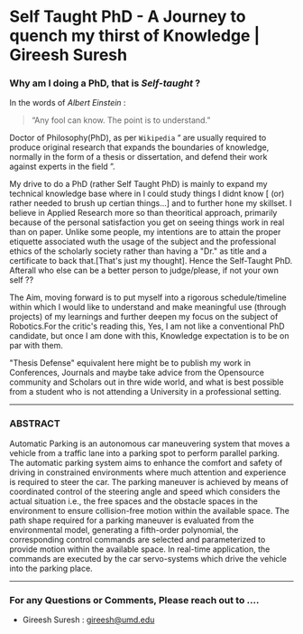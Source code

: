 # Self Taught PhD - A Journey to quench my thirst of Knowledge | Gireesh Suresh

### Why am I doing a **PhD**, that is *Self-taught* ?
 
 In the words of *Albert Einstein* :
> “Any fool can know. The point is to understand.”
					

Doctor of Philosophy(PhD), as per `Wikipedia` “ are usually required to produce original research that expands the boundaries of knowledge, normally in the form of a thesis or dissertation, and defend their work against experts in the field ”. 

My drive to do a PhD (rather Self Taught PhD) is mainly to expand my technical knowledge base where in I could study things I didnt know [ (or) rather needed to brush up certian things...] and to further hone my skillset. I believe in Applied Research more so than theoritical approach, primarily because of the personal satisfaction you get on seeing things work in real than on paper. Unlike some people, my intentions are to attain the proper etiquette associated wuth the usage of the subject and the professional ethics of the scholarly society rather than having a "Dr." as title and a certificate to back that.[That's just my thought]. Hence the Self-Taught PhD. 
Afterall who else can be a better person to judge/please,  if not your own self ??

The Aim, moving forward is to put myself into a rigorous schedule/timeline within which I would like to understand and make meaningful use (through projects) of my learnings and further deepen my focus on the subject of Robotics.For the critic's reading this, Yes, I am not like a conventional PhD candidate, but once I am done with this, Knowledge expectation is to be on par with them. 

"Thesis Defense" equivalent here might be to publish my work in Conferences, Journals and maybe take advice from the Opensource community and Scholars out in thre wide world, and what is best possible from a student who is not attending a University in a professional setting.

___
### ABSTRACT

Automatic Parking is an autonomous car maneuvering system that moves a vehicle from a traffic lane into a parking spot to perform parallel parking. The automatic parking system aims to enhance the comfort and safety of driving in constrained environments where much attention and experience is required to steer the car. The parking maneuver is achieved by means of coordinated control of the steering angle and speed which considers the actual situation i.e., the free spaces and the obstacle spaces in the environment to ensure collision-free motion within the available space. The path shape required for a parking maneuver is evaluated from the environmental model, generating a fifth-order polynomial, the corresponding control commands are selected and parameterized to provide motion within the available space. In real-time application, the commands are executed by the car servo-systems which drive the vehicle into the parking place.
___
### For any Questions or Comments, Please reach out to ....

- Gireesh Suresh   : gireesh@umd.edu

